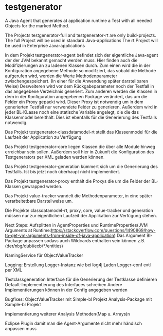 # testgenerator
A Java Agent that generates at application runtime a Test with all needed Objects for the marked Method.

The Projects testgenerator-full and testgenerator-rt are only build-projects.
The full Project will be used in standard Java-applications
The rt Project will be used in Enterprise Java-applications

In dem Projekt testgenerator-agent befindet sich der eigentliche Java-agent der der JVM bekannt gemacht werden muss.
Hier finden auch die Modifizierungen an zu ladenen Klassen durch. Zum einen wird die in der Konfiguration angegebene Methode so modifziert,
das sobald die Methode aufgerufen wird, werden die Werte Methodenparameter zwischengespeichert. 
(In einer für die Anwendung später darstellbaren Weise) 
Desweiteren wird vor dem Rückgabeparameter noch der Testfall in das angegebene Verzeichnis generiert.
Zum anderen werden die Klassen in dem in der Konfiguration angegebenen Package verändert, das um die Felder ein Proxy gepackt wird. 
Dieser Proxy ist notwendig um in dem generierten Testfall nur verwendete Felder zu generieren. 
Außerdem wird in jeder BL-KLasse noch eine statische Variable angelegt, die die das Klassenmodel bereithält. 
Dies ist ebenfalls für die Generierung des Testfalls notwendig.

Das Projekt testgenerator-classdatamodel-rt stellt das Klassenmodel für die Laufzeit der Application zu Verfügung

Das Projekt testgenerator-core liegen Klassen die über alle Module hinweg erreichbar sein sollen. 
Außerdem soll hier in Zukunft die Konfiguration des Testgenerators per XML geladen werden können.

Das Projekt testgenerator-generation kümmert sich um die Generierung des Testfalls. Ist bis jetzt noch überhaupt nicht implementiert.

Das Projekt testgenerator-proxy enthält die Proxys die um die Felder der BL-Klassen gewrapped werden.

Das Projekt value-tracker wandelt die Methodenparameter, in eine später verarbeitetbare Darstellweise um.

Die Projekte classdatamodel-rt, proxy, core, value-tracker und generation müssen nur zur eigentlichen Laufzeit der Applikation zur Verfügung stehen.

Next Steps:
Aufsplitten in AgentProperties und RuntimeProperties(JVM Arguments at Runtime:https://stackoverflow.com/questions/1490869/how-to-get-vm-arguments-from-inside-of-java-application)
Das Argument Bl-Package anpassen sodass auch Wildcards enthalten sein können z.B.(der/nbg/dubi/ecb/*/entities) 

NamingService für ObjectValueTracker

Logging:
Erstellung Logger-Instanz wie bei log4j
Laden Logger-conf evtl per XML

Testclassgeneration
Interface für die Generierung der Testklasse definieren
Default-Implementierung des Interfaces schreiben
Andere Implementierungen können in der Config angegeben werden

Bugfixes:
ObjectValueTracker mit Simple-bl Projekt
Analysis-Package mit Sample-bl Projekt

Implementierung weiterer Analysis Methoden(Map u. Arrays)n

Eclipse Plugin damit man die Agent-Argumente nicht mehr händisch anpassen muss
